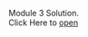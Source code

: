 Module 3 Solution.<br/>
Click Here to <a href="https://daffril.github.io/Coursera/Module3/Index.html">open</a>
